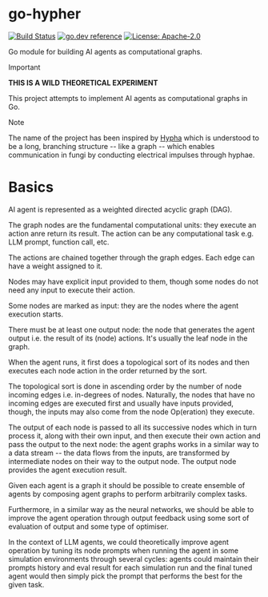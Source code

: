 # go-hypher

[![Build Status](https://github.com/milosgajdos/go-hypher/workflows/CI/badge.svg)](https://github.com/milosgajdos/go-hypher/actions?query=workflow%3ACI)
[![go.dev reference](https://img.shields.io/badge/go.dev-reference-007d9c?logo=go&logoColor=white&style=flat-square)](https:/.go.dev/github.com/milosgajdos/go-hypher)
[![License: Apache-2.0](https://img.shields.io/badge/License-Apache--2.0-blue.svg)](https://opensource.org/licenses/Apache-2.0)

Go module for building AI agents as computational graphs.

> [!IMPORTANT]
> **THIS IS A WILD THEORETICAL EXPERIMENT**

This project attempts to implement AI agents as computational graphs in Go.

> [!NOTE]
> The name of the project has been inspired by [Hypha](https://en.wikipedia.org/wiki/Hypha)
> which is understood to be a long, branching structure -- like a graph -- which enables
> communication in fungi by conducting electrical impulses through hyphae.

# Basics

AI agent is represented as a weighted directed acyclic graph (DAG).

The graph nodes are the fundamental computational units: they execute an action anre return its result.
The action can be any computational task e.g. LLM prompt, function call, etc.

The actions are chained together through the graph edges. Each edge can have a weight assigned to it.

Nodes may have explicit input provided to them, though some nodes do not need any input to execute their action.

Some nodes are marked as input: they are the nodes where the agent execution starts.

There must be at least one output node: the node that generates the agent output i.e. the result
of its (node) actions. It's usually the leaf node in the graph.

When the agent runs, it first does a topological sort of its nodes and then executes each node action
in the order returned by the sort.

The topological sort is done in ascending order by the number of node incoming edges i.e. in-degrees of nodes.
Naturally, the nodes that have no incoming edges are executed first and usually have inputs provided, though,
the inputs may also come from the node Op(eration) they execute.

The output of each node is passed to all its successive nodes which in turn process it, along with their own
input, and then execute their own action and pass the output to the next node: the agent graphs works
in a similar way to a data stream -- the data flows from the inputs, are transformed by intermediate nodes
on their way to the output node. The output node provides the agent execution result.

Given each agent is a graph it should be possible to create ensemble of agents by composing agent graphs
to perform arbitrarily complex tasks.

Furthermore, in a similar way as the neural networks, we should be able to improve the agent operation
through output feedback using some sort of evaluation of output and some type of optimiser.

In the context of LLM agents, we could theoretically improve agent operation by tuning its node prompts
when running the agent in some simulation environments through several cycles: agents could maintain
their prompts history and eval result for each simulation run and the final tuned agent would then simply
pick the prompt that performs the best for the given task.
